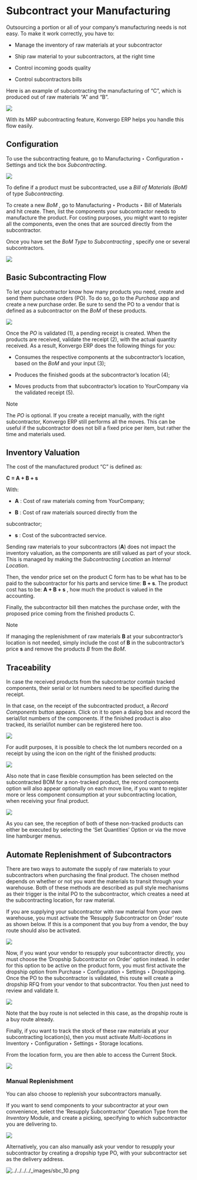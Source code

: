 # Subcontract your Manufacturing

Outsourcing a portion or all of your company’s manufacturing needs is not
easy. To make it work correctly, you have to:

  * Manage the inventory of raw materials at your subcontractor

  * Ship raw material to your subcontractors, at the right time

  * Control incoming goods quality

  * Control subcontractors bills

Here is an example of subcontracting the manufacturing of “C”, which is
produced out of raw materials “A” and “B”.

![](../../../../_images/subcontracting_01.png)

With its MRP subcontracting feature, Konvergo ERP helps you handle this flow easily.

## Configuration

To use the subcontracting feature, go to Manufacturing ‣ Configuration ‣
Settings and tick the box _Subcontracting_.

![](../../../../_images/sbc_1.png)

To define if a product must be subcontracted, use a _Bill of Materials (BoM)_
of type _Subcontracting_.

To create a new _BoM_ , go to Manufacturing ‣ Products ‣ Bill of Materials and
hit create. Then, list the components your subcontractor needs to manufacture
the product. For costing purposes, you might want to register all the
components, even the ones that are sourced directly from the subcontractor.

Once you have set the _BoM Type_ to _Subcontracting_ , specify one or several
subcontractors.

![](../../../../_images/sbc_2.png)

## Basic Subcontracting Flow

To let your subcontractor know how many products you need, create and send
them purchase orders (PO). To do so, go to the _Purchase_ app and create a new
purchase order. Be sure to send the PO to a vendor that is defined as a
subcontractor on the _BoM_ of these products.

![](../../../../_images/subcontracting_04.png)

Once the _PO_ is validated (1), a pending receipt is created. When the
products are received, validate the receipt (2), with the actual quantity
received. As a result, Konvergo ERP does the following things for you:

  * Consumes the respective components at the subcontractor’s location, based on the _BoM_ and your input (3);

  * Produces the finished goods at the subcontractor’s location (4);

  * Moves products from that subcontractor’s location to YourCompany via the validated receipt (5).

<div class="alert alert-primary">
<p class="alert-title">
Note</p><p>The <em>PO</em> is optional. If you create a receipt manually, with the right
subcontractor, Konvergo ERP still performs all the moves. This can be useful if
the subcontractor does not bill a fixed price per item, but rather the time
and materials used.</p>
</div>

## Inventory Valuation

The cost of the manufactured product “C” is defined as:

**C = A + B + s**

With:

  * **A** : Cost of raw materials coming from YourCompany;

  * **B** : Cost of raw materials sourced directly from the
    

subcontractor;

  * **s** : Cost of the subcontracted service.

Sending raw materials to your subcontractors (**A**) does not impact the
inventory valuation, as the components are still valued as part of your stock.
This is managed by making the _Subcontracting Location_ an _Internal
Location_.

Then, the vendor price set on the product C form has to be what has to be paid
to the subcontractor for his parts and service time: **B + s**. The product
cost has to be: **A + B + s** , how much the product is valued in the
accounting.

Finally, the subcontractor bill then matches the purchase order, with the
proposed price coming from the finished products C.

<div class="alert alert-primary">
<p class="alert-title">
Note</p><p>If managing the replenishment of raw materials <b>B</b> at your
subcontractor’s location is not needed, simply include the cost of
<b>B</b> in the subcontractor’s price <b>s</b> and remove the products
<em>B</em> from the <em>BoM</em>.</p>
</div>

## Traceability

In case the received products from the subcontractor contain tracked
components, their serial or lot numbers need to be specified during the
receipt.

In that case, on the receipt of the subcontracted product, a _Record
Components_ button appears. Click on it to open a dialog box and record the
serial/lot numbers of the components. If the finished product is also tracked,
its serial/lot number can be registered here too.

![](../../../../_images/sbc_3.png)

For audit purposes, it is possible to check the lot numbers recorded on a
receipt by using the icon on the right of the finished products:

![](../../../../_images/sbc_4.png)

Also note that in case flexible consumption has been selected on the
subcontracted BOM for a non-tracked product, the record components option will
also appear optionally on each move line, if you want to register more or less
component consumption at your subcontracting location, when receiving your
final product.

![](../../../../_images/sbc_5.png)

As you can see, the reception of both of these non-tracked products can either
be executed by selecting the ‘Set Quantities’ Option or via the move line
hamburger menus.

## Automate Replenishment of Subcontractors

There are two ways to automate the supply of raw materials to your
subcontractors when purchasing the final product. The chosen method depends on
whether or not you want the materials to transit through your warehouse. Both
of these methods are described as pull style mechanisms as their trigger is
the inital PO to the subcontractor, which creates a need at the subcontracting
location, for raw material.

If you are supplying your subcontractor with raw material from your own
warehouse, you must activate the ‘Resupply Subcontractor on Order’ route as
shown below. If this is a component that you buy from a vendor, the buy route
should also be activated.

![](../../../../_images/sbc_6.png)

Now, if you want your vendor to resupply your subcontractor directly, you must
choose the ‘Dropship Subcontractor on Order’ option instead. In order for this
option to be active on the product form, you must first activate the dropship
option from Purchase ‣ Configuration ‣ Settings ‣ Dropshipping. Once the PO to
the subcontractor is validated, this route will create a dropship RFQ from
your vendor to that subcontractor. You then just need to review and validate
it.

![](../../../../_images/sbc_7.png)

Note that the buy route is not selected in this case, as the dropship route is
a buy route already.

Finally, if you want to track the stock of these raw materials at your
subcontracting location(s), then you must activate _Multi-locations_ in
Inventory ‣ Configuration ‣ Settings ‣ Storage locations.

From the location form, you are then able to access the Current Stock.

![](../../../../_images/sbc_8.png)

### Manual Replenishment

You can also choose to replenish your subcontractors manually.

If you want to send components to your subcontractor at your own convenience,
select the ‘Resupply Subcontractor’ Operation Type from the _Inventory_
Module, and create a picking, specifying to which subcontractor you are
delivering to.

![](../../../../_images/sbc_9.png)

Alternatively, you can also manually ask your vendor to resupply your
subcontractor by creating a dropship type PO, with your subcontractor set as
the delivery address.

![../../../../_images/sbc_10.png](../../../../_images/sbc_10.png)


